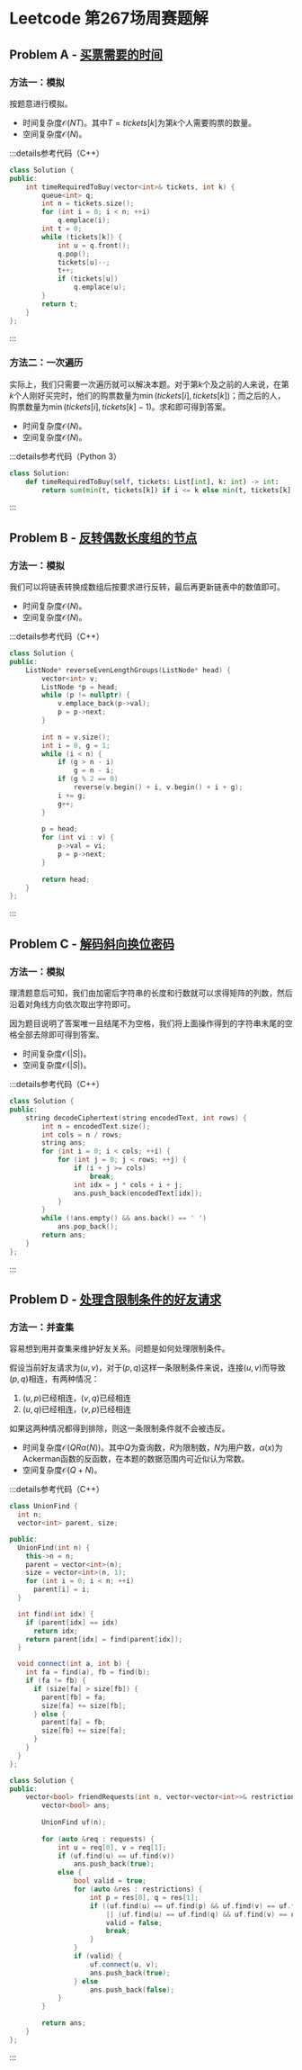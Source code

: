 # Leetcode 第267场周赛题解

## Problem A - [买票需要的时间](https://leetcode.cn/problems/time-needed-to-buy-tickets/)

### 方法一：模拟

按题意进行模拟。

- 时间复杂度$\mathcal{O}(NT)$。其中$T=tickets[k]$为第$k$个人需要购票的数量。
- 空间复杂度$\mathcal{O}(N)$。

:::details参考代码（C++）

```cpp
class Solution {
public:
    int timeRequiredToBuy(vector<int>& tickets, int k) {
        queue<int> q;
        int n = tickets.size();
        for (int i = 0; i < n; ++i)
            q.emplace(i);
        int t = 0;
        while (tickets[k]) {
            int u = q.front();
            q.pop();
            tickets[u]--;
            t++;
            if (tickets[u])
                q.emplace(u);
        }
        return t;
    }
};
```

:::

### 方法二：一次遍历

实际上，我们只需要一次遍历就可以解决本题。对于第$k$个及之前的人来说，在第$k$个人刚好买完时，他们的购票数量为$\min(tickets[i],tickets[k])$；而之后的人，购票数量为$\min(tickets[i],tickets[k]-1)$。求和即可得到答案。

- 时间复杂度$\mathcal{O}(N)$。
- 空间复杂度$\mathcal{O}(N)$。

:::details参考代码（Python 3）

```python
class Solution:
    def timeRequiredToBuy(self, tickets: List[int], k: int) -> int:
        return sum(min(t, tickets[k]) if i <= k else min(t, tickets[k] - 1) for i, t in enumerate(tickets))
```

:::

## Problem B - [反转偶数长度组的节点](https://leetcode.cn/problems/reverse-nodes-in-even-length-groups/)

### 方法一：模拟

我们可以将链表转换成数组后按要求进行反转，最后再更新链表中的数值即可。

- 时间复杂度$\mathcal{O}(N)$。
- 空间复杂度$\mathcal{O}(N)$。

:::details参考代码（C++）

```cpp
class Solution {
public:
    ListNode* reverseEvenLengthGroups(ListNode* head) {
        vector<int> v;
        ListNode *p = head;
        while (p != nullptr) {
            v.emplace_back(p->val);
            p = p->next;
        }
        
        int n = v.size();
        int i = 0, g = 1;
        while (i < n) {
            if (g > n - i)
                g = n - i;
            if (g % 2 == 0)
                reverse(v.begin() + i, v.begin() + i + g);
            i += g;
            g++;
        }
        
        p = head;
        for (int vi : v) {
            p->val = vi;
            p = p->next;
        }
        
        return head;
    }
};
```

:::

## Problem C - [解码斜向换位密码](https://leetcode.cn/problems/decode-the-slanted-ciphertext/)

### 方法一：模拟

理清题意后可知，我们由加密后字符串的长度和行数就可以求得矩阵的列数，然后沿着对角线方向依次取出字符即可。

因为题目说明了答案唯一且结尾不为空格，我们将上面操作得到的字符串末尾的空格全部去除即可得到答案。

- 时间复杂度$\mathcal{O}(|S|)$。
- 空间复杂度$\mathcal{O}(|S|)$。

:::details参考代码（C++）

```cpp
class Solution {
public:
    string decodeCiphertext(string encodedText, int rows) {
        int n = encodedText.size();
        int cols = n / rows;
        string ans;
        for (int i = 0; i < cols; ++i) {
            for (int j = 0; j < rows; ++j) {
                if (i + j >= cols)
                    break;
                int idx = j * cols + i + j;
                ans.push_back(encodedText[idx]);
            }
        }
        while (!ans.empty() && ans.back() == ' ')
            ans.pop_back();
        return ans;
    }
};
```

:::

## Problem D - [处理含限制条件的好友请求](https://leetcode.cn/problems/process-restricted-friend-requests/)

### 方法一：并查集

容易想到用并查集来维护好友关系。问题是如何处理限制条件。

假设当前好友请求为$(u,v)$，对于$(p,q)$这样一条限制条件来说，连接$(u,v)$而导致$(p,q)$相连，有两种情况：

1. $(u,p)$已经相连，$(v,q)$已经相连
2. $(u,q)$已经相连，$(v,p)$已经相连

如果这两种情况都得到排除，则这一条限制条件就不会被违反。

- 时间复杂度$\mathcal{O}(QR\alpha(N))$。其中$Q$为查询数，$R$为限制数，$N$为用户数，$\alpha(x)$为Ackerman函数的反函数，在本题的数据范围内可近似认为常数。
- 空间复杂度$\mathcal{O}(Q+N)$。

:::details参考代码（C++）

```cpp
class UnionFind {
  int n;
  vector<int> parent, size;

public:
  UnionFind(int n) {
    this->n = n;
    parent = vector<int>(n);
    size = vector<int>(n, 1);
    for (int i = 0; i < n; ++i)
      parent[i] = i;
  }

  int find(int idx) {
    if (parent[idx] == idx)
      return idx;
    return parent[idx] = find(parent[idx]);
  }

  void connect(int a, int b) {
    int fa = find(a), fb = find(b);
    if (fa != fb) {
      if (size[fa] > size[fb]) {
        parent[fb] = fa;
        size[fa] += size[fb];
      } else {
        parent[fa] = fb;
        size[fb] += size[fa];
      }
    }
  }
};

class Solution {
public:
    vector<bool> friendRequests(int n, vector<vector<int>>& restrictions, vector<vector<int>>& requests) {
        vector<bool> ans;
        
        UnionFind uf(n);
        
        for (auto &req : requests) {
            int u = req[0], v = req[1];
            if (uf.find(u) == uf.find(v))
                ans.push_back(true);
            else {
                bool valid = true;
                for (auto &res : restrictions) {
                    int p = res[0], q = res[1];
                    if ((uf.find(u) == uf.find(p) && uf.find(v) == uf.find(q))
                        || (uf.find(u) == uf.find(q) && uf.find(v) == uf.find(p))) {
                        valid = false;
                        break;
                    }
                }
                if (valid) {
                    uf.connect(u, v);
                    ans.push_back(true);
                } else
                    ans.push_back(false);
            }
        }
        
        return ans;
    }
};
```

:::
